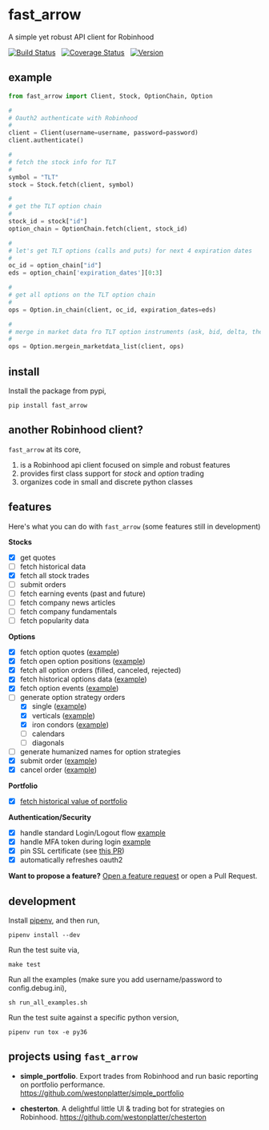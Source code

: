 # fast_arrow
A simple yet robust API client for Robinhood

[![Build Status](https://travis-ci.com/westonplatter/fast_arrow.svg?branch=master)](https://travis-ci.com/westonplatter/fast_arrow)
&nbsp;
[![Coverage
Status](https://coveralls.io/repos/github/westonplatter/fast_arrow/badge.svg?branch=master)](https://coveralls.io/github/westonplatter/fast_arrow?branch=master)
&nbsp;
[![Version](https://img.shields.io/pypi/v/fast_arrow.svg)](https://pypi.org/project/fast-arrow/)


## example

```py
from fast_arrow import Client, Stock, OptionChain, Option

#
# Oauth2 authenticate with Robinhood
#
client = Client(username=username, password=password)
client.authenticate()

#
# fetch the stock info for TLT
#
symbol = "TLT"
stock = Stock.fetch(client, symbol)

#
# get the TLT option chain
#
stock_id = stock["id"]
option_chain = OptionChain.fetch(client, stock_id)

#
# let's get TLT options (calls and puts) for next 4 expiration dates
#
oc_id = option_chain["id"]
eds = option_chain['expiration_dates'][0:3]

#
# get all options on the TLT option chain
#
ops = Option.in_chain(client, oc_id, expiration_dates=eds)

#
# merge in market data fro TLT option instruments (ask, bid, delta, theta, etc)
#
ops = Option.mergein_marketdata_list(client, ops)
```

## install

Install the package from pypi,
```
pip install fast_arrow
```

## another Robinhood client?

`fast_arrow` at its core,
1) is a Robinhood api client focused on simple and robust features
2) provides first class support for *stock* and *option* trading
3) organizes code in small and discrete python classes


## features

Here's what you can do with `fast_arrow` (some features still in development)

**Stocks**
- [x] get quotes
- [ ] fetch historical data
- [x] fetch all stock trades
- [ ] submit orders
- [ ] fetch earning events (past and future)
- [ ] fetch company news articles
- [ ] fetch company fundamentals
- [ ] fetch popularity data

**Options**
- [x] fetch option quotes ([example](examples/option_chain.py))
- [x] fetch open option positions ([example](examples/option_positions.py))
- [x] fetch all option orders (filled, canceled, rejected)
- [x] fetch historical options data ([example](examples/historical_option_data.py))
- [x] fetch option events ([example](examples/option_events.py))
- [ ] generate option strategy orders
  - [x] single ([example](examples/option_order_place_single.py))
  - [x] verticals ([example](examples/option_order_place_vertical.py))
  - [x] iron condors ([example](examples/option_order_place_iron_condor.py))
  - [ ] calendars
  - [ ] diagonals
- [ ] generate humanized names for option strategies
- [x] submit order ([example](examples/option_order_place_single.py))
- [x] cancel order ([example](examples/option_order_place_single.py))

**Portfolio**
- [x] [fetch historical value of portfolio](examples/portfolio_historicals.py)

**Authentication/Security**
- [x] handle standard Login/Logout flow [example](examples/auth.py)
- [x] handle MFA token during login [example](examples/auth_mfa.py)
- [x] pin SSL certificate (see [this PR](https://github.com/westonplatter/fast_arrow/pull/35))
- [x] automatically refreshes oauth2

__Want to propose a feature?__ [Open a feature request](https://github.com/westonplatter/fast_arrow/issues/new/choose) or open a Pull Request.


## development
Install [pipenv](https://github.com/pypa/pipenv), and then run,
```
pipenv install --dev
```

Run the test suite via,
```
make test
```

Run all the examples (make sure you add username/password to config.debug.ini),
```
sh run_all_examples.sh
```

Run the test suite against a specific python version,
```
pipenv run tox -e py36
```

## projects using `fast_arrow`

- **simple_portfolio**. Export trades from Robinhood and run basic reporting on portfolio performance. https://github.com/westonplatter/simple_portfolio

- **chesterton**. A delightful little UI & trading bot for strategies on Robinhood. https://github.com/westonplatter/chesterton

